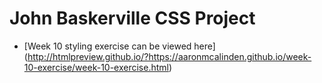 John Baskerville CSS Project
========================   


+ [Week 10 styling exercise can be viewed here] (http://htmlpreview.github.io/?https://aaronmcalinden.github.io/week-10-exercise/week-10-exercise.html)